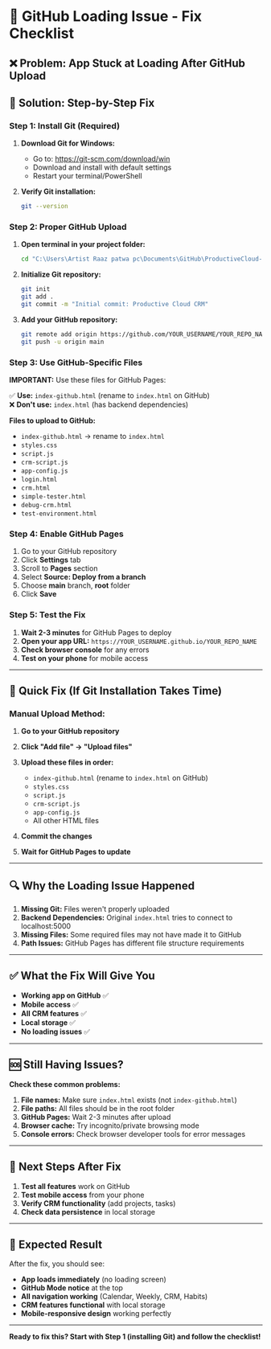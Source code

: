 # 🚨 GitHub Loading Issue - Fix Checklist

## ❌ **Problem: App Stuck at Loading After GitHub Upload**

## 🔧 **Solution: Step-by-Step Fix**

### **Step 1: Install Git (Required)**
1. **Download Git for Windows:**
   - Go to: https://git-scm.com/download/win
   - Download and install with default settings
   - Restart your terminal/PowerShell

2. **Verify Git installation:**
   ```bash
   git --version
   ```

### **Step 2: Proper GitHub Upload**
1. **Open terminal in your project folder:**
   ```bash
   cd "C:\Users\Artist Raaz patwa pc\Documents\GitHub\ProductiveCloud-"
   ```

2. **Initialize Git repository:**
   ```bash
   git init
   git add .
   git commit -m "Initial commit: Productive Cloud CRM"
   ```

3. **Add your GitHub repository:**
   ```bash
   git remote add origin https://github.com/YOUR_USERNAME/YOUR_REPO_NAME.git
   git push -u origin main
   ```

### **Step 3: Use GitHub-Specific Files**
**IMPORTANT:** Use these files for GitHub Pages:

✅ **Use:** `index-github.html` (rename to `index.html` on GitHub)  
❌ **Don't use:** `index.html` (has backend dependencies)  

**Files to upload to GitHub:**
- `index-github.html` → rename to `index.html`
- `styles.css`
- `script.js`
- `crm-script.js`
- `app-config.js`
- `login.html`
- `crm.html`
- `simple-tester.html`
- `debug-crm.html`
- `test-environment.html`

### **Step 4: Enable GitHub Pages**
1. Go to your GitHub repository
2. Click **Settings** tab
3. Scroll to **Pages** section
4. Select **Source: Deploy from a branch**
5. Choose **main** branch, **root** folder
6. Click **Save**

### **Step 5: Test the Fix**
1. **Wait 2-3 minutes** for GitHub Pages to deploy
2. **Open your app URL:** `https://YOUR_USERNAME.github.io/YOUR_REPO_NAME`
3. **Check browser console** for any errors
4. **Test on your phone** for mobile access

---

## 🚀 **Quick Fix (If Git Installation Takes Time)**

### **Manual Upload Method:**
1. **Go to your GitHub repository**
2. **Click "Add file" → "Upload files"**
3. **Upload these files in order:**
   - `index-github.html` (rename to `index.html` on GitHub)
   - `styles.css`
   - `script.js`
   - `crm-script.js`
   - `app-config.js`
   - All other HTML files

4. **Commit the changes**
5. **Wait for GitHub Pages to update**

---

## 🔍 **Why the Loading Issue Happened**

1. **Missing Git:** Files weren't properly uploaded
2. **Backend Dependencies:** Original `index.html` tries to connect to localhost:5000
3. **Missing Files:** Some required files may not have made it to GitHub
4. **Path Issues:** GitHub Pages has different file structure requirements

---

## ✅ **What the Fix Will Give You**

- **Working app on GitHub** ✅
- **Mobile access** ✅
- **All CRM features** ✅
- **Local storage** ✅
- **No loading issues** ✅

---

## 🆘 **Still Having Issues?**

**Check these common problems:**
1. **File names:** Make sure `index.html` exists (not `index-github.html`)
2. **File paths:** All files should be in the root folder
3. **GitHub Pages:** Wait 2-3 minutes after upload
4. **Browser cache:** Try incognito/private browsing mode
5. **Console errors:** Check browser developer tools for error messages

---

## 🎯 **Next Steps After Fix**

1. **Test all features** work on GitHub
2. **Test mobile access** from your phone
3. **Verify CRM functionality** (add projects, tasks)
4. **Check data persistence** in local storage

---

## 📱 **Expected Result**

After the fix, you should see:
- **App loads immediately** (no loading screen)
- **GitHub Mode notice** at the top
- **All navigation working** (Calendar, Weekly, CRM, Habits)
- **CRM features functional** with local storage
- **Mobile-responsive design** working perfectly

---

**Ready to fix this? Start with Step 1 (installing Git) and follow the checklist!**
